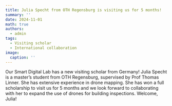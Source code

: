 ```yaml
---
title: Julia Specht from OTH Regensburg is visiting us for 5 months!
summary: ''
date: 2024-11-01
math: true
authors:
  - admin
tags:
  - Visiting scholar
  - International collaboration
image:
  caption: ''
---
```

Our Smart Digital Lab has a new visiting scholar from Germany! Julia Specht is a master’s student from OTH Regensburg, supervised by Prof Thomas Linner. She has extensive experience in drone mapping. She has won a full scholarship to visit us for 5 months and we look forward to collaborating with her to expand the use of drones for building inspections. Welcome, Julia!



